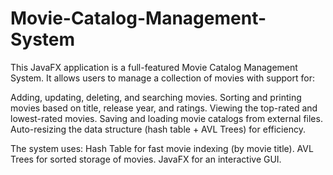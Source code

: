 # Movie-Catalog-Management-System

This JavaFX application is a full-featured Movie Catalog Management System.
It allows users to manage a collection of movies with support for:

Adding, updating, deleting, and searching movies.
Sorting and printing movies based on title, release year, and ratings.
Viewing the top-rated and lowest-rated movies.
Saving and loading movie catalogs from external files.
Auto-resizing the data structure (hash table + AVL Trees) for efficiency.

The system uses:
Hash Table for fast movie indexing (by movie title).
AVL Trees for sorted storage of movies.
JavaFX for an interactive GUI.
